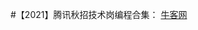 #【2021】腾讯秋招技术岗编程合集：
[牛客网](https://www.nowcoder.com/exam/test/79003177/detail?pid=38431372 "access")
